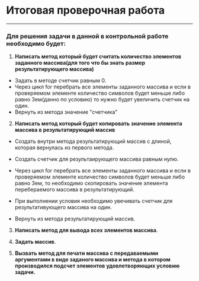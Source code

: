 # Итоговая проверочная работа
---------------
### Для решения задачи в данной в контрольной работе необходимо будет:

1. **Написать метод который будет считать количество элементов заданного массива(для того что бы знать размер результатирующего массива)**

- Задать в методе счетчик равным 0.
- Через цикл for перебрать все элементы заданного массива и если в проверяемом элементе количество символов будет меньше либо равно 3ем(данно по условию) то нужно будет увеличить счетчик на один.
- Вернуть из метода значение "счетчика"

2. **Написать метод который будет копировать значение элемента массива в результатирующий массив**

- Создать внутри метода результатирующий массив с длиной, которая вернулась из первого метода. 
- Cоздать счетчик для результаирующего массива равным нулю.
- Через цикл for перебрать все элементы заданного массива и если в проверяемом элементе количество символов будет меньше либо равно 3ем, то необходимо скопировать значение элемента перебераемого массива в результатирующий.

- При выполнении условия необходимо увечивать счетчик для результативующего массива на один.
- Вернуть из метода результатирующий массив.

3. **Написать метод для вывода всех элементов массива**.

4. **Задать массив**.

5. **Вызвать метод для печати массива с передаваемыми аргументами в виде заданого массива и метода в котором производился подсчет элементов удовлетворяющих условию задачи.** 

